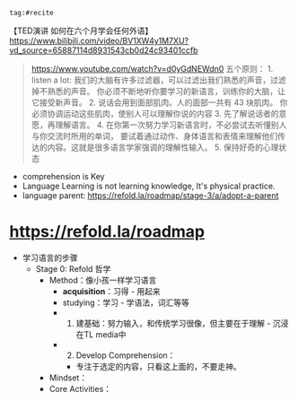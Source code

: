 ```query
tag:#recite
```


【TED演讲 如何在六个月学会任何外语】https://www.bilibili.com/video/BV1XW4y1M7XU?vd_source=65887114d8931543cb0d24c93401ccfb
> https://www.youtube.com/watch?v=d0yGdNEWdn0
 五个原则：
	1. listen a lot: 我们的大脑有许多过滤器，可以过滤出我们熟悉的声音，过滤掉不熟悉的声音。
	你必须不断地听你要学习的新语言，训练你的大脑，让它接受新声音。
	2. 说话会用到面部肌肉。人的面部一共有 43 块肌肉。
	你必须协调运动这些肌肉，使别人可以理解你说的内容
	3. 先了解说话者的意愿，再理解语言。
	4. 在你第一次努力学习新语言时，不必尝试去听懂别人与你交流时所用的单词，
	要试着通过动作、身体语言和表情来理解他们传达的内容。这就是很多语言学家强调的理解性输入。
	5. 保持好奇的心理状态
- comprehension  is Key
- Language Learning is not learning knowledge, It's physical practice.
- language parent: https://refold.la/roadmap/stage-3/a/adopt-a-parent 

# https://refold.la/roadmap
- 学习语言的步骤
	- Stage 0: Refold 哲学
		- Method：像小孩一样学习语言
			- **acquisition**：习得 - 用起来
			- studying：学习 - 学语法，词汇等等
			- 1. 建基础：努力输入，和传统学习很像，但主要在于理解 - 沉浸在TL media中
			- 2. Develop Comprehension：
				- 专注于选定的内容，只看这上面的，不要走神。
		- Mindset：
		- Core Activities：
